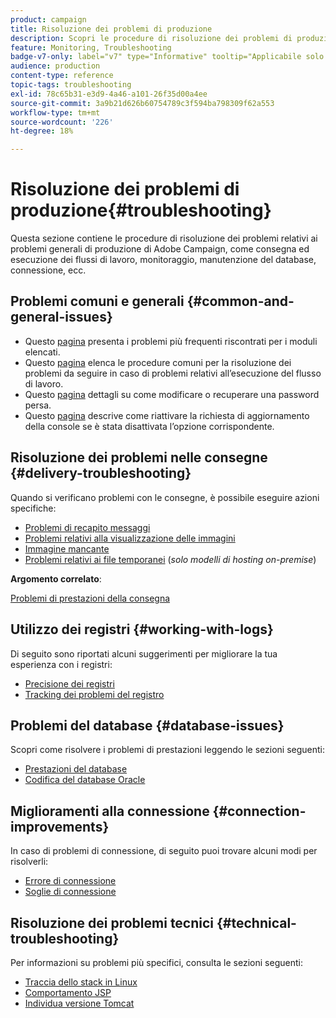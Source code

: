 ```yaml
---
product: campaign
title: Risoluzione dei problemi di produzione
description: Scopri le procedure di risoluzione dei problemi di produzione relativi alla configurazione di Adobe Campaign, al monitoraggio, al processo di aggiornamento, all’elaborazione dei dati e alla procedura di manutenzione del database
feature: Monitoring, Troubleshooting
badge-v7-only: label="v7" type="Informative" tooltip="Applicabile solo a Campaign Classic v7"
audience: production
content-type: reference
topic-tags: troubleshooting
exl-id: 78c65b31-e3d9-4a46-a101-26f35d00a4ee
source-git-commit: 3a9b21d626b60754789c3f594ba798309f62a553
workflow-type: tm+mt
source-wordcount: '226'
ht-degree: 18%

---
```


# Risoluzione dei problemi di produzione{#troubleshooting}



Questa sezione contiene le procedure di risoluzione dei problemi relativi ai problemi generali di produzione di Adobe Campaign, come consegna ed esecuzione dei flussi di lavoro, monitoraggio, manutenzione del database, connessione, ecc.

## Problemi comuni e generali {#common-and-general-issues}

* Questo [pagina](../../production/using/modules-and-frequent-issues.md) presenta i problemi più frequenti riscontrati per i moduli elencati.
* Questo [pagina](../../production/using/workflow-execution.md) elenca le procedure comuni per la risoluzione dei problemi da seguire in caso di problemi relativi all’esecuzione del flusso di lavoro.
* Questo [pagina](../../production/using/lost-password.md) dettagli su come modificare o recuperare una password persa.
* Questo [pagina](../../production/using/console-update.md) descrive come riattivare la richiesta di aggiornamento della console se è stata disattivata l’opzione corrispondente.

## Risoluzione dei problemi nelle consegne {#delivery-troubleshooting}

Quando si verificano problemi con le consegne, è possibile eseguire azioni specifiche:
* [Problemi di recapito messaggi](../../production/using/performance-and-throughput-issues.md#deliverability_issues)
* [Problemi relativi alla visualizzazione delle immagini](../../production/using/image-display-issues.md)
* [Immagine mancante](../../production/using/images-missing.md)
* [Problemi relativi ai file temporanei](../../production/using/temporary-files.md) (*solo modelli di hosting on-premise*)

**Argomento correlato**:

[Problemi di prestazioni della consegna](../../delivery/using/delivery-performances.md)

## Utilizzo dei registri {#working-with-logs}

Di seguito sono riportati alcuni suggerimenti per migliorare la tua esperienza con i registri:

* [Precisione dei registri](../../production/using/log-precision.md)
* [Tracking dei problemi del registro](../../production/using/tracking-logs-issues.md)

## Problemi del database {#database-issues}

Scopri come risolvere i problemi di prestazioni leggendo le sezioni seguenti:

* [Prestazioni del database](../../production/using/database-performances.md)
* [Codifica del database Oracle](../../production/using/encoding-of-the-oracle-database.md)

## Miglioramenti alla connessione {#connection-improvements}

In caso di problemi di connessione, di seguito puoi trovare alcuni modi per risolverli:

* [Errore di connessione](../../production/using/failure-to-connect.md)
* [Soglie di connessione](../../production/using/connection-thresholds.md)

## Risoluzione dei problemi tecnici {#technical-troubleshooting}

Per informazioni su problemi più specifici, consulta le sezioni seguenti:

* [Traccia dello stack in Linux](../../production/using/stack-trace-in-linux.md)
* [Comportamento JSP](../../production/using/jsp-behavior.md)
* [Individua versione Tomcat](../../production/using/locate-tomcat-version.md)
